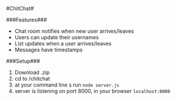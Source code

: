 #ChitChat#

###Features###
- Chat room notifies when new user arrives/leaves
- Users can update their usernames
- List updates when a user arrives/leaves
- Messages have timestamps

###Setup###
1. Download .zip
2. cd to /chitchat
3. at your command line `$` run `node server.js`
4. server is listening on port 8000, in your browser `localhost:8000`
